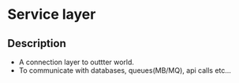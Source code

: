 # Service layer

## Description

- A connection layer to outtter world.
- To communicate with databases, queues(MB/MQ), api calls etc...